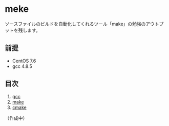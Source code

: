 # meke

ソースファイルのビルドを自動化してくれるツール「make」の勉強のアウトプットを残します。

## 前提
- CentOS 7.6
- gcc 4.8.5

## 目次
1. [gcc](https://github.com/JuvenileTalk9/make/blob/main/01_gcc/gcc.md)
2. [make](https://github.com/JuvenileTalk9/make/blob/main/02_make/make.md)
3. [cmake]()

（作成中）